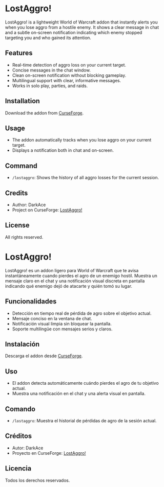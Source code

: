 # LostAggro!

LostAggro! is a lightweight World of Warcraft addon that instantly alerts you when you lose aggro from a hostile enemy. It shows a clear message in chat and a subtle on-screen notification indicating which enemy stopped targeting you and who gained its attention.

## Features

- Real-time detection of aggro loss on your current target.
- Concise messages in the chat window.
- Clean on-screen notification without blocking gameplay.
- Multilingual support with clear, informative messages.
- Works in solo play, parties, and raids.

## Installation

Download the addon from [CurseForge](https://www.curseforge.com/wow/addons/lostaggro).

## Usage

- The addon automatically tracks when you lose aggro on your current target.
- Displays a notification both in chat and on-screen.

## Command

- `/lostaggro`: Shows the history of all aggro losses for the current session.

## Credits

- Author: DarkAce
- Project on CurseForge: [LostAggro!](https://www.curseforge.com/wow/addons/lostaggro)

## License

All rights reserved.


# LostAggro!

LostAggro! es un addon ligero para World of Warcraft que te avisa instantáneamente cuando pierdes el agro de un enemigo hostil. Muestra un mensaje claro en el chat y una notificación visual discreta en pantalla indicando qué enemigo dejó de atacarte y quién tomó su lugar.

## Funcionalidades

- Detección en tiempo real de pérdida de agro sobre el objetivo actual.
- Mensaje conciso en la ventana de chat.
- Notificación visual limpia sin bloquear la pantalla.
- Soporte multilingüe con mensajes serios y claros.

## Instalación

Descarga el addon desde [CurseForge](https://www.curseforge.com/wow/addons/lostaggro).

## Uso

- El addon detecta automáticamente cuándo pierdes el agro de tu objetivo actual.
- Muestra una notificación en el chat y una alerta visual en pantalla.

## Comando

- `/lostaggro`: Muestra el historial de pérdidas de agro de la sesión actual.

## Créditos

- Autor: DarkAce
- Proyecto en CurseForge: [LostAggro!](https://www.curseforge.com/wow/addons/lostaggro)

## Licencia

Todos los derechos reservados.
